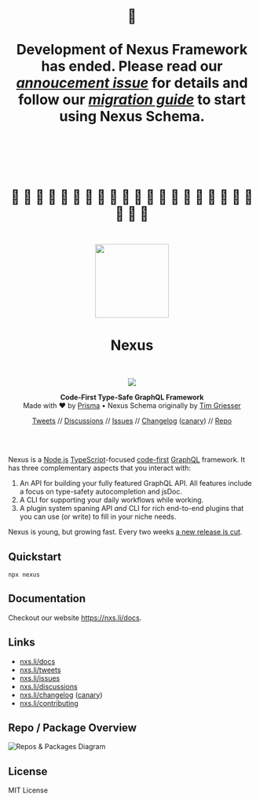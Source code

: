 <h1 align="center">
<br/>
👋
<br/>
<br/>
Development of Nexus Framework has ended. Please read our <a href="https://nxs.li/unframework/about"><i>annoucement issue</i></a> for details and follow our <a href="https://nxs.li/unframework/migrate"><i>migration guide</i></a> to start using Nexus Schema.
<br/>
<br/>
<br/>
<br/>

🚧 🚧 🚧 🚧 🚧 🚧 🚧 🚧 🚧 🚧 🚧 🚧 🚧 🚧 🚧 🚧 🚧 🚧 🚧 🚧 🚧 🚧 🚧

</h1>

<p align="center">
  <br/>
  <a href="https://nexusjs.org"><img src="https://dsc.cloud/661643/nexus-logo-circle.png" height="150px"></a>
  <h1 align="center">Nexus</h1>
</p>
<br />
<p align="center">
  <img src="https://github.com/graphql-nexus/nexus/workflows/trunk/badge.svg" />
</p>
<p align="center">
  <span><strong>Code-First Type-Safe GraphQL Framework</strong></span>
  <br/>
  <span>Made with ♥️ by <a href="https://www.prisma.io/">Prisma</a> • Nexus Schema originally by <a href="https://github.com/tgriesser">Tim Griesser</a></span>
</p>
<div align="center">

[Tweets](https://nxs.li/tweets) // [Discussions](https://nxs.li/discussions) // [Issues](https://nxs.li/issues) // [Changelog](https://nxs.li/changelog) ([canary](https://nxs.li/changelog/canary)) // [Repo](https://nxs.li/repo)

</div>

<br/>
<br/>

Nexus is a [Node.js](https://nodejs.org) [TypeScript](https://www.typescriptlang.org/)-focused [code-first](https://www.prisma.io/blog/series/what-is-nexus-wsobadcm7oju) [GraphQL](https://graphql.org/) framework. It has three complementary aspects that you interact with:

1. An API for building your fully featured GraphQL API. All features include a focus on type-safety autocompletion and jsDoc.
2. A CLI for supporting your daily workflows while working.
3. A plugin system spaning API _and_ CLI for rich end-to-end plugins that you can use (or write) to fill in your niche needs.

Nexus is young, but growing fast. Every two weeks [a new release is cut](https://nxs.li/changelog).

## Quickstart

```
npx nexus
```

## Documentation

Checkout our website https://nxs.li/docs.

## Links

- [nxs.li/docs](https://nxs.li/docs)
- [nxs.li/tweets](https://nxs.li/tweets)
- [nxs.li/issues](https://nxs.li/issues)
- [nxs.li/discussions](https://nxs.li/discussions)
- [nxs.li/changelog](https://nxs.li/changelog) ([canary](https://nxs.li/changelog/canary))
- [nxs.li/contributing](https://nxs.li/contributing)

## Repo / Package Overview

![Repos & Packages Diagram](https://dsc.cloud/661643/repos-and-packages.png)

## License

MIT License
